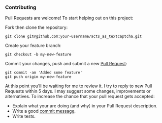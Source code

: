 ### Contributing

Pull Requests are welcome! To start helping out on this project:

Fork then clone the repository:

    git clone git@github.com:your-username/acts_as_textcaptcha.git

Create your feature branch:

    git checkout -b my-new-feature

Commit your changes, push and submit a new [Pull
Request](https://github.com/matthutchinson/acts_as_textcaptcha/compare/):

    git commit -am 'Added some feature'
    git push origin my-new-feature

At this point you'll be waiting for me to review it. I try to reply to new Pull
Requests within 5 days. I may suggest some changes, improvements or
alternatives. To increase the chance that your pull request gets accepted:

* Explain what your are doing (and why) in your Pull Request description.
* Write a good [commit
  message](http://tbaggery.com/2008/04/19/a-note-about-git-commit-messages.html).
* Write tests.
